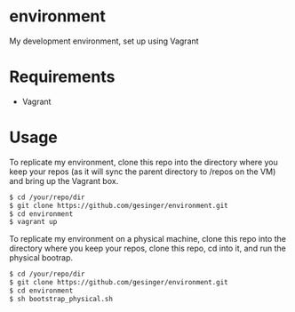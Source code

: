 # environment

My development environment, set up using Vagrant

# Requirements

- Vagrant

# Usage

To replicate my environment, clone this repo into the directory where you keep
your repos (as it will sync the parent directory to /repos on the VM) and bring
up the Vagrant box.

```bash
$ cd /your/repo/dir
$ git clone https://github.com/gesinger/environment.git
$ cd environment
$ vagrant up
```

To replicate my environment on a physical machine, clone this repo into the
directory where you keep your repos, clone this repo, cd into it, and run the
physical bootrap.

```bash
$ cd /your/repo/dir
$ git clone https://github.com/gesinger/environment.git
$ cd environment
$ sh bootstrap_physical.sh
